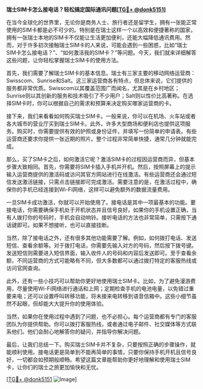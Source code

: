 **瑞士SIM卡怎么接电话？轻松搞定国际通讯问题[[TG💪+ @donk5151](https://t.me/s/donk5151)]**

在当今全球化的世界里，无论你是商务人士、旅行者还是留学生，拥有一张能正常使用的SIM卡都是必不可少的。特别是在瑞士这样一个以高效和便捷著称的国家，拥有一张瑞士本地的SIM卡不仅能让生活更加便利，还能大幅降低通讯费用。然而，对于许多初次接触瑞士SIM卡的人来说，可能会遇到一些困惑，比如“瑞士SIM卡怎么接电话？”、“如何激活我的SIM卡？”等问题。今天，我们就来详细解答这些问题，让你轻松掌握瑞士SIM卡的使用方法。

首先，我们需要了解瑞士SIM卡的基本信息。瑞士有三家主要的移动网络运营商：Swisscom、Sunrise和Salt。这三家运营商各有特点，但总体来说，它们提供的服务都非常优质。Swisscom以其覆盖范围广而闻名，尤其是在乡村地区；Sunrise则以其创新的服务和技术吸引了不少用户；Salt则以性价比高著称。在选择SIM卡时，你可以根据自己的需求和预算来决定购买哪家运营商的卡。

接下来，我们来看看如何购买瑞士SIM卡。一般来说，你可以在机场、火车站或者各大城市的营业厅买到瑞士SIM卡。此外，许多大型商场和便利店也提供这项服务。购买时，你需要提供有效的护照或身份证件，并填写一份简单的申请表。有些运营商还要求你提供一张近期的照片。整个过程非常简单快捷，通常几分钟就能完成。

那么，买了SIM卡之后，如何激活它呢？激活SIM卡的过程因运营商而异，但基本步骤大致相同。首先，你需要将SIM卡插入手机并开机。然后，按照屏幕上的提示输入运营商提供的激活码或访问其官方网站进行在线激活。有些运营商还会通过短信发送激活链接，只需点击链接即可完成激活。需要注意的是，在激活过程中，确保你的手机已经连接到Wi-Fi网络，这样可以避免额外的数据流量费用。

一旦SIM卡成功激活，你就可以开始使用了。接电话是其中一项最基本的功能。要接电话，你需要确保手机处于开机状态并且信号良好。如果你的手机设置正确，当有人拨打你的号码时，手机会自动响铃。接听电话的方法也非常简单，只需按下通话键即可。如果不想接听，也可以直接挂断。

当然，除了接电话之外，还有很多其他功能需要了解。例如，如何拨打电话、发送短信、查看余额等。对于拨打电话，你需要先输入对方的号码，然后按下拨号键。发送短信则需要进入短信界面，输入收件人的号码和内容后发送即可。至于查看余额，不同运营商的方式可能略有不同，但大多数都可以通过拨打特定的客服热线或访问官网查询。

此外，还有一些小技巧可以帮助你更好地使用瑞士SIM卡。比如，为了避免漫游费用，尽量使用Wi-Fi网络进行通话和上网；定期检查手机的电池电量，以免错过重要来电；还可以设置呼叫转移功能，将未接来电转移到语音信箱中。这些小细节虽然不起眼，但却能大大提升你的使用体验。

当然，如果你在使用过程中遇到了问题，也不必担心。每个运营商都有专门的客服团队为你提供帮助。你可以拨打客服热线，或者通过电子邮件、社交媒体等方式联系他们。他们会耐心地解答你的疑问，并指导你解决问题。

最后，让我们总结一下。购买瑞士SIM卡并不复杂，只要按照正确的步骤操作，就能顺利使用。接电话更是简单到不能再简单的事情，只要你保持手机开机且信号良好，一切都会如预期般顺畅。希望这篇文章能帮助你更好地理解和使用瑞士SIM卡，让你们的瑞士之旅更加愉快和无忧。

[[TG💪+ @donk5151](https://t.me/s/donk5151) ![Image](https://i.postimg.cc/rwNCRYN7/Snipaste-2025-04-30-17-27-05.png)]